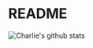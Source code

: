 # README

![Charlie's github stats](https://github-readme-stats.vercel.app/api?username=charlie0716)


